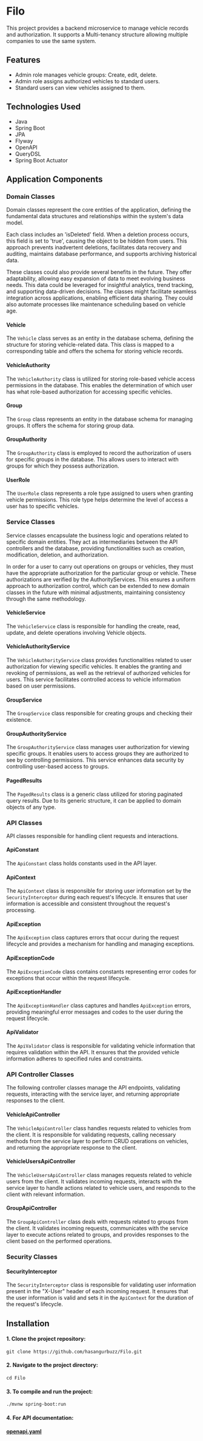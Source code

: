 # Filo

This project provides a backend microservice to manage vehicle records and authorization. It supports a Multi-tenancy
structure allowing multiple companies to use the same system.

## Features

- Admin role manages vehicle groups: Create, edit, delete.
- Admin role assigns authorized vehicles to standard users.
- Standard users can view vehicles assigned to them.

## Technologies Used

- Java
- Spring Boot
- JPA
- Flyway
- OpenAPI
- QueryDSL
- Spring Boot Actuator

## Application Components

### Domain Classes
Domain classes represent the core entities of the application, defining the fundamental data structures and relationships within the system's data model.

Each class includes an 'isDeleted' field. When a deletion process occurs, this field is set to 'true', causing the object to be hidden from users. This approach prevents inadvertent deletions, facilitates data recovery and auditing, maintains database performance, and supports archiving historical data.

These classes could also provide several benefits in the future. They offer adaptability, allowing easy expansion of data to meet evolving business needs. This data could be leveraged for insightful analytics, trend tracking, and supporting data-driven decisions. The classes might facilitate seamless integration across applications, enabling efficient data sharing. They could also automate processes like maintenance scheduling based on vehicle age.

#### Vehicle

The `Vehicle` class serves as an entity in the database schema, defining the structure for storing vehicle-related data. This class is mapped to a corresponding table and offers the schema for storing vehicle records.

#### VehicleAuthority

The `VehicleAuthority` class is utilized for storing role-based vehicle access permissions in the database. This enables the determination of which user has what role-based authorization for accessing specific vehicles.

#### Group

The `Group` class represents an entity in the database schema for managing groups. It offers the schema for storing group data.

#### GroupAuthority

The `GroupAuthority` class is employed to record the authorization of users for specific groups in the database. This allows users to interact with groups for which they possess authorization.

#### UserRole

The `UserRole` class represents a role type assigned to users when granting vehicle permissions. This role type helps determine the level of access a user has to specific vehicles.

### Service Classes

Service classes encapsulate the business logic and operations related to specific domain entities. They act as intermediaries between the API controllers and the database, providing functionalities such as creation, modification, deletion, and authorization.

In order for a user to carry out operations on groups or vehicles, they must have the appropriate authorization for the particular group or vehicle. These authorizations are verified by the AuthorityServices. This ensures a uniform approach to authorization control, which can be extended to new domain classes in the future with minimal adjustments, maintaining consistency through the same methodology.

#### VehicleService

The `VehicleService` class is responsible for handling the create, read, update, and delete operations involving Vehicle objects.

#### VehicleAuthorityService

The `VehicleAuthorityService` class provides functionalities related to user authorization for viewing specific vehicles. It enables the granting and revoking of permissions, as well as the retrieval of authorized vehicles for users. This service facilitates controlled access to vehicle information based on user permissions.

#### GroupService

The `GroupService` class responsible for creating groups and checking their existence.

#### GroupAuthorityService

The `GroupAuthorityService` class manages user authorization for viewing specific groups. It enables users to access groups they are authorized to see by controlling permissions. This service enhances data security by controlling user-based access to groups.

#### PagedResults

The `PagedResults` class is a generic class utilized for storing paginated query results. Due to its generic structure, it can be applied to domain objects of any type.

### API Classes

API classes responsible for handling client requests and interactions.

#### ApiConstant

The `ApiConstant` class holds constants used in the API layer.

#### ApiContext

The `ApiContext` class is responsible for storing user information set by the `SecurityInterceptor` during each request's lifecycle. It ensures that user information is accessible and consistent throughout the request's processing.

#### ApiException

The `ApiException` class captures errors that occur during the request lifecycle and provides a mechanism for handling and managing exceptions.

#### ApiExceptionCode

The `ApiExceptionCode` class contains constants representing error codes for exceptions that occur within the request lifecycle.

#### ApiExceptionHandler

The `ApiExceptionHandler` class captures and handles `ApiException` errors, providing meaningful error messages and codes to the user during the request lifecycle.

#### ApiValidator

The `ApiValidator` class is responsible for validating vehicle information that requires validation within the API. It ensures that the provided vehicle information adheres to specified rules and constraints.

### API Controller Classes

The following controller classes manage the API endpoints, validating requests, interacting with the service layer, and returning appropriate responses to the client.

#### VehicleApiController

The `VehicleApiController` class handles requests related to vehicles from the client. It is responsible for validating requests, calling necessary methods from the service layer to perform CRUD operations on vehicles, and returning the appropriate response to the client.

#### VehicleUsersApiController

The `VehicleUsersApiController` class manages requests related to vehicle users from the client. It validates incoming requests, interacts with the service layer to handle actions related to vehicle users, and responds to the client with relevant information.

#### GroupApiController

The `GroupApiController` class deals with requests related to groups from the client. It validates incoming requests, communicates with the service layer to execute actions related to groups, and provides responses to the client based on the performed operations.

### Security Classes

#### SecurityInterceptor

The `SecurityInterceptor` class is responsible for validating user information present in the "X-User" header of each incoming request. It ensures that the user information is valid and sets it in the `ApiContext` for the duration of the request's lifecycle.

## Installation

#### 1. Clone the project repository:

```
git clone https://github.com/hasangurbuzz/Filo.git
```

#### 2. Navigate to the project directory:

```
cd Filo
```

#### 3. To compile and run the project:

```
./mvnw spring-boot:run
```

#### 4. For API documentation:

#### [openapi.yaml](/src/main/resources/openapi/openapi.yaml)



